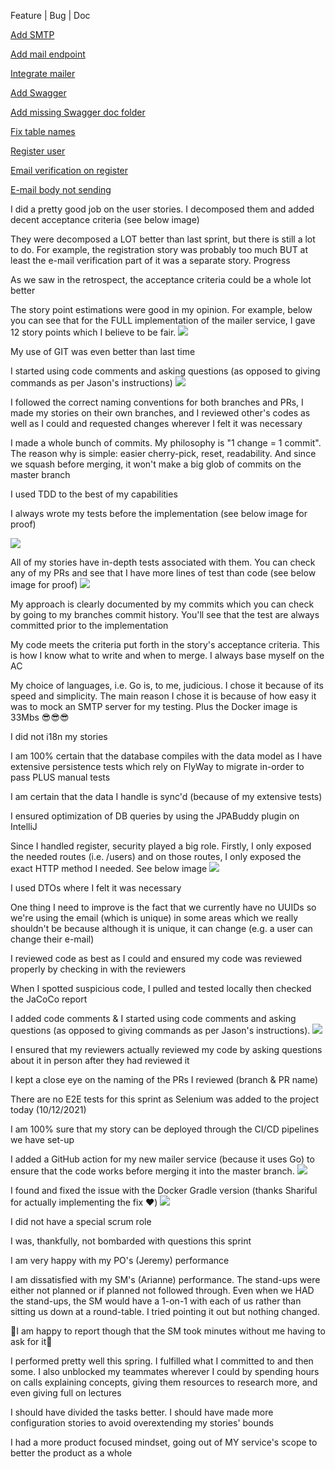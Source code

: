 <sprint :name="'Sprint Two'">

<rubric-section :name="'Links'">
    <p class="text-center text-2xl"><span class="text-green-400">Feature</span> | <span class="text-red-600">Bug</span> | <span class="text-blue-400">Doc</span></p>
    <div class="rubric-content">
        <p><a class="link link-secondary text-green-400" href="https://github.com/cgerard321/champlain_petclinic/pull/91">Add SMTP</a></p>
        <p><a class="link link-secondary text-green-400" href="https://github.com/cgerard321/champlain_petclinic/pull/105">Add mail endpoint</a></p>
        <p><a class="link link-secondary text-green-400" href="https://github.com/cgerard321/champlain_petclinic/pull/105">Integrate mailer</a></p>
        <p><a class="link link-secondary text-blue-400" href="https://github.com/cgerard321/champlain_petclinic/pull/127">Add Swagger</a></p>
        <p><a class="link link-secondary text-blue-400" href="https://github.com/cgerard321/champlain_petclinic/pull/145">Add missing Swagger doc folder</a></p>
        <p><a class="link link-secondary text-red-600" href="https://github.com/cgerard321/champlain_petclinic/pull/146">Fix table names</a></p>
        <p><a class="link link-secondary text-green-400" href="https://github.com/cgerard321/champlain_petclinic/pull/152">Register user</a></p>
        <p><a class="link link-secondary text-green-400" href="https://github.com/cgerard321/champlain_petclinic/pull/159">Email verification on register</a></p>
        <p><a class="link link-secondary text-red-600" href="https://github.com/cgerard321/champlain_petclinic/pull/160">E-mail body not sending</a></p>
    </div>
</rubric-section>

<rubric-section :name="'User Story'">
    <div class="rubric-content">
        <p>I did a pretty good job on the user stories. I decomposed them and added decent acceptance criteria (see below image)</p>
        <p>They were decomposed a LOT better than last sprint, but there is still a lot to do. For example, the registration story was probably too much BUT at least the e-mail verification part of it was a separate story. Progress</p>
        <p>As we saw in the retrospect, the acceptance criteria could be a whole lot better</p>
        <p>
            The story point estimations were good in my opinion. For example, below you can see that for the FULL implementation of the mailer service, I gave 12 story points which I believe to be fair.
            <img src="/images/sprint2_mailer_epic.png"/>
        </p>
    </div>
</rubric-section>

<rubric-section :name="'Version Control'">
    <div class="rubric-content">
        <p>My use of GIT was even better than last time</p>
        <p>
            I started using code comments and asking questions (as opposed to giving commands as per Jason's instructions)
            <img src="/images/sprint2_pull_138_code_comments_example.png">
        </p>
        <p>I followed the correct naming conventions for both branches and PRs, I made my stories on their own branches, and I reviewed other's codes as well as I could and requested changes wherever I felt it was necessary</p>
        <p>I made a whole bunch of commits. My philosophy is "1 change = 1 commit". The reason why is simple: easier cherry-pick, reset, readability. And since we squash before merging, it won't make a big glob of commits on the master branch</p>
    </div>
</rubric-section>

<rubric-section :name="'Test Driven Development'">
    <div class="rubric-content">
        <p>I used TDD to the best of my capabilities</p>
        <p>I always wrote my tests before the implementation (see below image for proof)</p>
        <img src="/images/sprint2_tdd_test_first_commit_history.png"/>
        <p>
            All of my stories have in-depth tests associated with them. You can check any of my PRs and see that I have more lines of test than code (see below image for proof)
            <img src="/images/sprint2_more_test_than_code.png" />
        </p>
        <p>My approach is clearly documented by my commits which you can check by going to my branches commit history. You'll see that the test are always committed prior to the implementation</p>
    </div>
</rubric-section>

<rubric-section :name="'Code'">
    <div class="rubric-content">
        <p>My code meets the criteria put forth in the story's acceptance criteria. This is how I know what to write and when to merge. I always base myself on the AC</p>
        <p>My choice of languages, i.e. Go is, to me, judicious. I chose it because of its speed and simplicity. The main reason I chose it is because of how easy it was to mock an SMTP server for my testing. Plus the Docker image is 33Mbs 😎😎😎</p>
        <p>I did not i18n my stories </p>
        <p>I am 100% certain that the database compiles with the data model as I have extensive persistence tests which rely on FlyWay to migrate in-order to pass PLUS manual tests</p>
        <p>I am certain that the data I handle is sync'd (because of my extensive tests)</p>
        <p>I ensured optimization of DB queries by using the JPABuddy plugin on IntelliJ</p>
    </div>
</rubric-section>

<rubric-section :name="'Security'">
    <div class="rubric-content">
        <p>
            Since I handled register, security played a big role. Firstly, I only exposed the needed routes (i.e. /users) and on those routes, I only exposed the exact HTTP method I needed. See below image
            <img src="/images/sprint2_security_config.png" />
        </p>
        <p>I used DTOs where I felt it was necessary</p>
        <p>One thing I need to improve is the fact that we currently have no UUIDs so we're using the email (which is unique) in some areas which we really shouldn't be because although it is unique, it can change (e.g. a user can change their e-mail)</p>
    </div>
</rubric-section>

<rubric-section :name="'Reviews'">
    <div class="rubric-content">
        <p>I reviewed code as best as I could and ensured my code was reviewed properly by checking in with the reviewers</p>
        <p>When I spotted suspicious code, I pulled and tested locally then checked the JaCoCo report</p>
        <p>
            I added code comments & I started using code comments and asking questions (as opposed to giving commands as per Jason's instructions).
            <img src="/images/sprint2_pull_138_code_comments_example.png" />
        </p>
        <p>I ensured that my reviewers actually reviewed my code by asking questions about it in person after they had reviewed it</p>
        <p>I kept a close eye on the naming of the PRs I reviewed (branch & PR name)</p>
    </div>
</rubric-section>

<rubric-section :name="'E2E Tests'">
    <div class="rubric-content">
        <p>There are no E2E tests for this sprint as Selenium was added to the project today (10/12/2021)</p>
    </div>
</rubric-section>

<rubric-section :name="'Deployment'">
    <div class="rubric-content">
        <p>I am 100% sure that my story can be deployed through the CI/CD pipelines we have set-up</p>
        <p>
            I added a GitHub action for my new mailer service (because it uses Go) to ensure that the code works before merging it into the master branch.
            <image src="/images/sprint2_go_github_action.png" />
        </p>
        <p>
            I found and fixed the issue with the Docker Gradle version (thanks Shariful for actually implementing the fix ❤️)
            <image src="/images/sprint2_docker_gradle_version.png" />
        </p>
    </div>
</rubric-section>

<rubric-section :name="'Scrum Roles'">
    <div class="rubric-content">
        <p>I did not have a special scrum role</p>
        <p>I was, thankfully, not bombarded with questions this sprint</p>
        <p>I am very happy with my PO's (Jeremy) performance</p>
        <p>I am dissatisfied with my SM's (Arianne) performance. The stand-ups were either not planned or if planned not followed through. Even when we HAD the stand-ups, the SM would have a 1-on-1 with each of us rather than sitting us down at a round-table. I tried pointing it out but nothing changed.</p>
        <p>🎊I am happy to report though that the SM took minutes without me having to ask for it🎊</p>
    </div>
</rubric-section>

<rubric-section :name="'Progress'">
    <div class="rubric-content">
        <p>I performed pretty well this spring. I fulfilled what I committed to and then some. I also unblocked my teammates wherever I could by spending hours on calls explaining concepts, giving them resources to research more, and even giving full on lectures</p>
        <p>I should have divided the tasks better. I should have made more configuration stories to avoid overextending my stories' bounds</p>
    </div>
</rubric-section>

<rubric-section :name="'Extra'">
    <div class="rubric-content">
        <p>I had a more product focused mindset, going out of MY service's scope to better the product as a whole</p>
    </div>
</rubric-section>
</sprint>
